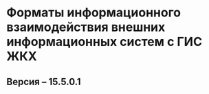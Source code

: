 # Форматы информационного взаимодействия внешних информационных систем с ГИС ЖКХ
## Версия – 15.5.0.1
